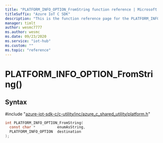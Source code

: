 ```yaml
---                             
title: "PLATFORM_INFO_OPTION_FromString function reference | Microsoft Docs" 
titleSuffix: "Azure IoT C SDK"            
description: "This is the function reference page for the PLATFORM_INFO_OPTION_FromString() function in the Azure IoT C SDK. This SDK is used with Azure IoT Hub and Azure IoT Hub Device Provisioning Service"            
manager: timlt                 
author: wesmc7777              
ms.author: wesmc               
ms.date: 09/23/2020                    
ms.service: "iot-hub"             
ms.custom: ""                
ms.topic: "reference"        
---                            
```


# PLATFORM_INFO_OPTION_FromString()

## Syntax

\#include "[azure-iot-sdk-c/c-utility/inc/azure_c_shared_utility/platform.h](../platform-h.md)"  
```C
int PLATFORM_INFO_OPTION_FromString(
  const char *          enumAsString,
  PLATFORM_INFO_OPTION  destination
);
```

